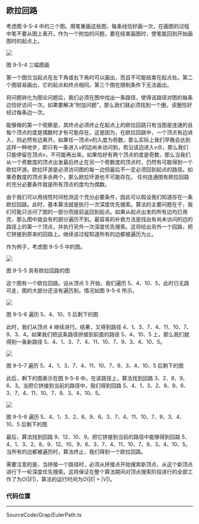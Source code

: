 <!-- @format -->

## 欧拉回路

考虑图 9-5-4 中的三个图。用笔重画这些图，每条线恰好画一次，在画图的过程中笔不要从图上离开。作为一个附加的问题，要在结束画图时，使笔能回到开始画图时的起点上。

<image src="../../../../Assets/Images/ch9/9-5-4.png"/>

图 9-5-4 三幅图画

第一个图仅当起点在左下角或右下角时可以画出，而且不可能结束在起点处。第二个图容易画出，它的起点和终点相同。第三个图在限制条件下无法画出。

将问题转化为图论问题后，我们必须在图中找出一条路径，使得该路径对图的每条边恰好访问一次。如果要解决“附加问题”，那么我们就必须找到一个圈，该圈恰好经过每条边一次。

能够做的第一个观察是，其终点必须终止在起点上的欧拉回路只有当图是连通的且每个顶点的度是偶数时才有可能存在。这是因为，在欧拉回路中，一个顶点有边进入，则必然有边离开。如果任一顶点$v$的入度为奇数，那么实际上我们早晚会达到这样一种地步，即只有一条进入$v$的边尚未访问到，若沿该边进入$v$点，那么我们只能停留在顶点$v$，不可能再出来。如果恰好有两个顶点的度是奇数，那么当我们从一个奇数度的顶点出发最后终止在另一个奇数度的顶点时，仍然有可能得到一个欧拉环游。欧拉环游是必须访问图的每一边但最后不一定必须回到起点的路径。如果奇数度的顶点多余两个，那么欧拉环游也不可能存在。
任何连通图有欧拉回路的充分必要条件就是所有顶点的度均为偶数。

由于我们可以用线性时间检测这个充分必要条件，因此可以假设我们知道存在一条欧拉回路。此时，基本算法就是执行一次深度优先搜索。算法的主要问题在于，我们可能只访问了图的一部分而提前返回到起点。如果从起点出发的所有边均已用完，那么图中就会有的部分遍历不到。最容易的补救方法是找出有尚未访问的边的路径上的第一个顶点，并执行另外一次深度优先搜索。这将给出另外一个回路，把它拼接到原来的回路上。继续该过程知道所有的边都被遍历为止。

作为例子，考虑图 9-5-5 中的图。

<image src="../../../../Assets/Images/ch9/9-5-5.png"/>

图 9-5-5 具有欧拉回路的图

这个图有一个欧拉回路。设从顶点 5 开始，我们遍历 5、4、10、5，此时已无路可走，图的大部分还没有遍历到。情况如图 9-5-6 所示。

<image src="../../../../Assets/Images/ch9/9-5-6.png"/>

图 9-5-6 遍历 5、4、10、5 后剩下的图

此时，我们从顶点 4 继续进行。结果，又得到路径 4、1、3、7、4、11、10、7、9、3、4。如果我们把这条路径拼接到前面的路径 5、4、10、5 上，那么我们就得到一条新路径 5、4、1、3、7、4、11、10、7、9、3、4、10、5。

<image src="../../../../Assets/Images/ch9/9-5-7.png"/>

图 9-5-7 遍历 5、4、1、3、7、4、11、10、7、9、3、4、10、5 后剩下的图

此后，剩下的图表示在图 9-5-8 中。在该路径上，算法找到回路 3、2、8、9、6、3。当把它拼接到当前的路径中，我们得到回路 5、4、1、3、2、8、9、6、3、7、4、11、10、7、9、3、4、10、5。

<image src="../../../../Assets/Images/ch9/9-5-8.png"/>

图 9-5-8 遍历 5、4、1、3、2、8、9、6、3、7、4、11、10、7、9、3、4、10、5 后剩下的图

最后，算法找到回路 9、12、10、9。把它拼接到当前的路径中能够得到回路 5、4、1、3、2、8、9、12、10、9、6、3、7、4、11、10、7、9、3、4、10、5。当所有的边都被遍历时，算法终止，我们得到一个欧拉回路。

需要注意的是，当拼接一个路径时，必须从拼接点开始搜索新顶点，从这个新顶点进行下一轮深度优先搜索。这将保证在整个算法期间对顶点搜索阶段进行的全部工作了为$O(|E|)$，算法的运行时间为$O(|E|+|V|)$。

### 代码位置

---

SourceCode/Grap/EulerPath.ts
